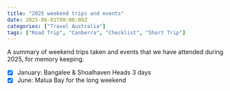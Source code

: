 ```yaml
---
title: "2025 weekend trips and events"
date: 2025-06-01T00:00:09Z
categories: ["Travel Australia"]
tags: ["Road Trip", "Canberra", "Checklist", "Short Trip"]
---
```


A summary of weekend trips taken and events that we have attended during 2025, for memory keeping. 

- [x] January: Bangalee & Shoalhaven Heads 3 days
- [x] June: Malua Bay for the long weekend